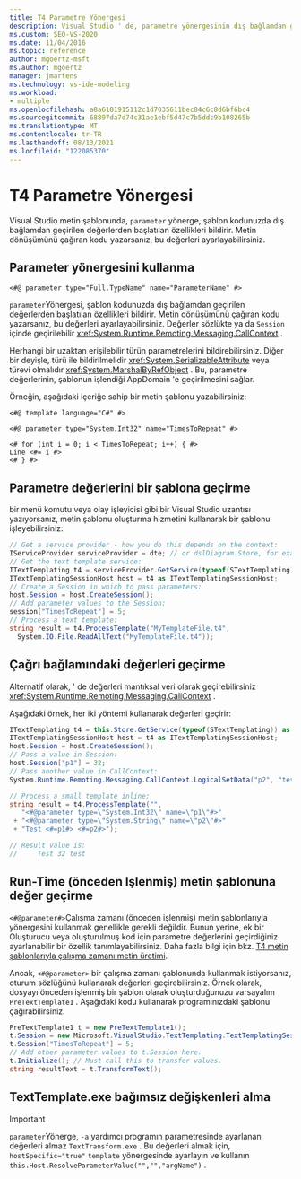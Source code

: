 ```yaml
---
title: T4 Parametre Yönergesi
description: Visual Studio ' de, parametre yönergesinin dış bağlamdan geçirilen değerlerden başlatılan şablon kodunuzda özellikler bildirdiği hakkında bilgi edinin.
ms.custom: SEO-VS-2020
ms.date: 11/04/2016
ms.topic: reference
author: mgoertz-msft
ms.author: mgoertz
manager: jmartens
ms.technology: vs-ide-modeling
ms.workload:
- multiple
ms.openlocfilehash: a8a6101915112c1d7035611bec84c6c8d6bf6bc4
ms.sourcegitcommit: 68897da7d74c31ae1ebf5d47c7b5ddc9b108265b
ms.translationtype: MT
ms.contentlocale: tr-TR
ms.lasthandoff: 08/13/2021
ms.locfileid: "122085370"
---
```

# <a name="t4-parameter-directive"></a>T4 Parametre Yönergesi

Visual Studio metin şablonunda, `parameter` yönerge, şablon kodunuzda dış bağlamdan geçirilen değerlerden başlatılan özellikleri bildirir. Metin dönüşümünü çağıran kodu yazarsanız, bu değerleri ayarlayabilirsiniz.

## <a name="using-the-parameter-directive"></a>Parameter yönergesini kullanma

```
<#@ parameter type="Full.TypeName" name="ParameterName" #>
```

 `parameter`Yönergesi, şablon kodunuzda dış bağlamdan geçirilen değerlerden başlatılan özellikleri bildirir. Metin dönüşümünü çağıran kodu yazarsanız, bu değerleri ayarlayabilirsiniz. Değerler sözlükte ya da `Session` içinde geçirilebilir <xref:System.Runtime.Remoting.Messaging.CallContext> .

 Herhangi bir uzaktan erişilebilir türün parametrelerini bildirebilirsiniz. Diğer bir deyişle, türü ile bildirilmelidir <xref:System.SerializableAttribute> veya türevi olmalıdır <xref:System.MarshalByRefObject> . Bu, parametre değerlerinin, şablonun işlendiği AppDomain 'e geçirilmesini sağlar.

 Örneğin, aşağıdaki içeriğe sahip bir metin şablonu yazabilirsiniz:

```
<#@ template language="C#" #>

<#@ parameter type="System.Int32" name="TimesToRepeat" #>

<# for (int i = 0; i < TimesToRepeat; i++) { #>
Line <#= i #>
<# } #>
```

## <a name="passing-parameter-values-to-a-template"></a>Parametre değerlerini bir şablona geçirme
 bir menü komutu veya olay işleyicisi gibi bir Visual Studio uzantısı yazıyorsanız, metin şablonu oluşturma hizmetini kullanarak bir şablonu işleyebilirsiniz:

```csharp
// Get a service provider - how you do this depends on the context:
IServiceProvider serviceProvider = dte; // or dslDiagram.Store, for example
// Get the text template service:
ITextTemplating t4 = serviceProvider.GetService(typeof(STextTemplating)) as ITextTemplating;
ITextTemplatingSessionHost host = t4 as ITextTemplatingSessionHost;
// Create a Session in which to pass parameters:
host.Session = host.CreateSession();
// Add parameter values to the Session:
session["TimesToRepeat"] = 5;
// Process a text template:
string result = t4.ProcessTemplate("MyTemplateFile.t4",
  System.IO.File.ReadAllText("MyTemplateFile.t4"));
```

## <a name="passing-values-in-the-call-context"></a>Çağrı bağlamındaki değerleri geçirme
 Alternatif olarak, ' de değerleri mantıksal veri olarak geçirebilirsiniz <xref:System.Runtime.Remoting.Messaging.CallContext> .

 Aşağıdaki örnek, her iki yöntemi kullanarak değerleri geçirir:

```csharp
ITextTemplating t4 = this.Store.GetService(typeof(STextTemplating)) as ITextTemplating;
ITextTemplatingSessionHost host = t4 as ITextTemplatingSessionHost;
host.Session = host.CreateSession();
// Pass a value in Session:
host.Session["p1"] = 32;
// Pass another value in CallContext:
System.Runtime.Remoting.Messaging.CallContext.LogicalSetData("p2", "test");

// Process a small template inline:
string result = t4.ProcessTemplate("",
   "<#@parameter type=\"System.Int32\" name=\"p1\"#>"
 + "<#@parameter type=\"System.String\" name=\"p2\"#>"
 + "Test <#=p1#> <#=p2#>");

// Result value is:
//     Test 32 test
```

## <a name="passing-values-to-a-run-time-preprocessed-text-template"></a>Run-Time (önceden Işlenmiş) metin şablonuna değer geçirme
 `<#@parameter#>`Çalışma zamanı (önceden işlenmiş) metin şablonlarıyla yönergesini kullanmak genellikle gerekli değildir. Bunun yerine, ek bir Oluşturucu veya oluşturulmuş kod için parametre değerlerini geçirdiğiniz ayarlanabilir bir özellik tanımlayabilirsiniz. Daha fazla bilgi için bkz. [T4 metin şablonlarıyla çalışma zamanı metin üretimi](../modeling/run-time-text-generation-with-t4-text-templates.md).

 Ancak, `<#@parameter>` bir çalışma zamanı şablonunda kullanmak istiyorsanız, oturum sözlüğünü kullanarak değerleri geçirebilirsiniz. Örnek olarak, dosyayı önceden işlenmiş bir şablon olarak oluşturduğunuzu varsayalım `PreTextTemplate1` . Aşağıdaki kodu kullanarak programınızdaki şablonu çağırabilirsiniz.

```csharp
PreTextTemplate1 t = new PreTextTemplate1();
t.Session = new Microsoft.VisualStudio.TextTemplating.TextTemplatingSession();
t.Session["TimesToRepeat"] = 5;
// Add other parameter values to t.Session here.
t.Initialize(); // Must call this to transfer values.
string resultText = t.TransformText();
```

## <a name="obtaining-arguments-from-texttemplateexe"></a>TextTemplate.exe bağımsız değişkenleri alma

> [!IMPORTANT]
> `parameter`Yönerge, `-a` yardımcı programın parametresinde ayarlanan değerleri almaz `TextTransform.exe` . Bu değerleri almak için, `hostSpecific="true"` `template` yönergesinde ayarlayın ve kullanın `this.Host.ResolveParameterValue("","","argName")` .
